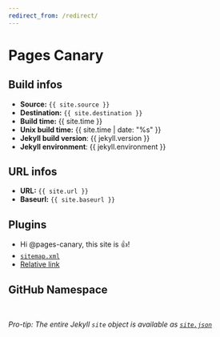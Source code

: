 ```yaml
---
redirect_from: /redirect/
---
```


# Pages Canary

## Build infos

* **Source:** `{{ site.source }}`
* **Destination:** `{{ site.destination }}`
* **Build time:** {{ site.time }}
* **Unix build time:** {{ site.time | date: "%s" }}
* **Jekyll build version**: {{ jekyll.version }}
* **Jekyll environment**: {{ jekyll.environment }}

## URL infos

* **URL:** `{{ site.url }}`
* **Baseurl:** `{{ site.baseurl }}`

## Plugins

* Hi @pages-canary, this site is :+1:!
* [`sitemap.xml`](sitemap.xml)
* [Relative link](another-page.md)

## GitHub Namespace

<div id="output">&nbsp;</div>

*Pro-tip: The entire Jekyll `site` object is available as [`site.json`](site.json)*
